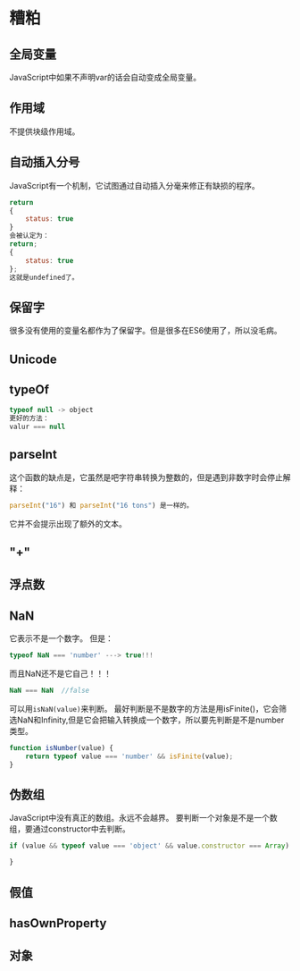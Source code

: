 # 糟粕

## 全局变量
JavaScript中如果不声明var的话会自动变成全局变量。

## 作用域
不提供块级作用域。

## 自动插入分号
JavaScript有一个机制，它试图通过自动插入分毫来修正有缺损的程序。
```JavaScript
return
{
    status: true
}
会被认定为：
return;
{
    status: true
};
这就是undefined了。
```

## 保留字
很多没有使用的变量名都作为了保留字。但是很多在ES6使用了，所以没毛病。

## Unicode


## typeOf
```javascript
typeof null -> object
更好的方法：
valur === null
```

## parseInt
这个函数的缺点是，它虽然是吧字符串转换为整数的，但是遇到非数字时会停止解释：
```javascript
parseInt("16") 和 parseInt("16 tons") 是一样的。
```
它并不会提示出现了额外的文本。

## "+"

## 浮点数

## NaN
它表示不是一个数字。
但是：
```javascript
typeof NaN === 'number' ---> true!!!
```
而且NaN还不是它自己！！！
```javascript
NaN === NaN  //false
```
可以用`isNaN(value)`来判断。
最好判断是不是数字的方法是用isFinite()，它会筛选NaN和Infinity,但是它会把输入转换成一个数字，所以要先判断是不是number类型。
```javascript
function isNumber(value) {
    return typeof value === 'number' && isFinite(value);
}
```

## 伪数组
JavaScript中没有真正的数组。永远不会越界。
要判断一个对象是不是一个数组，要通过constructor中去判断。
```javascript
if (value && typeof value === 'object' && value.constructor === Array) {

}
```
## 假值

## hasOwnProperty

## 对象
